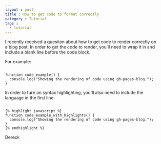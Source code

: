 ```yaml
---
layout : post
title : How to get code to format correctly
category : Tutorial
tags :
  - tutorial
---
```


I recently received a quesiton about how to get code to render correctly on a blog post. In order to get the code to render, you'll need to wrap it in and include a blank line before the code block.

For example:

<code>
function code_example() {
  console.log("Showing the rendering of code using gh-pages-blog.");
}
</code>

In order to turn on syntax highlighting, you'll also need to include the language in the first line:

<code>
{% highlight javascript %}
function code_example_with_highlights() {
  console.log("Showing the rendering of code using gh-pages-blog.");
}
{% endhighlight %}
</code>

Dereck

